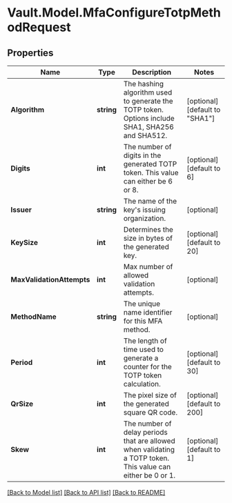 # Vault.Model.MfaConfigureTotpMethodRequest

## Properties

Name | Type | Description | Notes
------------ | ------------- | ------------- | -------------
**Algorithm** | **string** | The hashing algorithm used to generate the TOTP token. Options include SHA1, SHA256 and SHA512. | [optional] [default to "SHA1"]
**Digits** | **int** | The number of digits in the generated TOTP token. This value can either be 6 or 8. | [optional] [default to 6]
**Issuer** | **string** | The name of the key&#x27;s issuing organization. | [optional] 
**KeySize** | **int** | Determines the size in bytes of the generated key. | [optional] [default to 20]
**MaxValidationAttempts** | **int** | Max number of allowed validation attempts. | [optional] 
**MethodName** | **string** | The unique name identifier for this MFA method. | [optional] 
**Period** | **int** | The length of time used to generate a counter for the TOTP token calculation. | [optional] [default to 30]
**QrSize** | **int** | The pixel size of the generated square QR code. | [optional] [default to 200]
**Skew** | **int** | The number of delay periods that are allowed when validating a TOTP token. This value can either be 0 or 1. | [optional] [default to 1]

[[Back to Model list]](../README.md#documentation-for-models) [[Back to API list]](../README.md#documentation-for-api-endpoints) [[Back to README]](../README.md)

